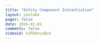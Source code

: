 ```yaml
---
title: "Entity Component Instantiation"
layout: youtube 
pager: false
date: 2016-01-01
comments: false
videoid: kJFD4nvzBx4
---
```

